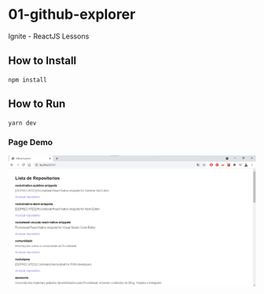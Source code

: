 # 01-github-explorer
Ignite - ReactJS Lessons


## How to Install
```
npm install
```

## How to Run
```
yarn dev
```

### Page Demo
![This is an image](./src/assets/demo.png)

[^1]: Keep Learning.
